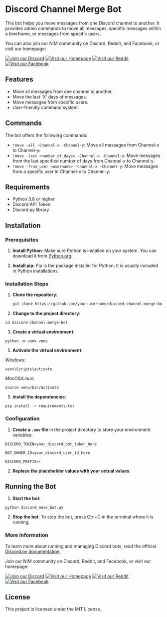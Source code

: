 # Discord Channel Merge Bot

This bot helps you move messages from one Discord channel to another. It provides admin commands to move all messages, specific messages within a timeframe, or messages from specific users.

You can also join our NIM community on Discord, Reddit, and Facebook, or visit our homepage:

[![Join our Discord](https://img.shields.io/badge/Discord-Join-blue)](https://discord.com/invite/SVYMhKpCAb)
[![Visit our Homepage](https://img.shields.io/badge/Homepage-Visit-orange)](https://nimiates.org)
[![Visit our Reddit](https://img.shields.io/badge/Reddit-Visit-red)](https://www.reddit.com/r/nimiates/)
[![Visit our Facebook](https://img.shields.io/badge/Facebook-Visit-blue)](https://www.facebook.com/groups/nimiates/)

## Features

- Move all messages from one channel to another.
- Move the last 'X' days of messages.
- Move messages from specific users.
- User-friendly command system.

## Commands

The bot offers the following commands:

- `!move -all -Channel-x -Channel-y`: Move all messages from Channel-x to Channel-y.
- `!move -last <number_of_days> -Channel-x -Channel-y`: Move messages from the last specified number of days from Channel-x to Channel-y.
- `!move -from_user <username> -Channel-x -Channel-y`: Move messages from a specific user in Channel-x to Channel-y.

## Requirements

- Python 3.8 or higher
- Discord API Token
- Discord.py library

## Installation

### Prerequisites

1. **Install Python**: Make sure Python is installed on your system. You can download it from [Python.org](https://www.python.org/downloads/).

2. **Install pip**: Pip is the package installer for Python. It is usually included in Python installations.

### Installation Steps

1. **Clone the repository**:

   ```bash
   git clone https://github.com/your-username/discord-channel-merge-bot.git
   
2. **Change to the project directory**:

`cd discord-channel-merge-bot`

3. **Create a virtual environment**:

`python -m venv venv`

5. **Activate the virtual environment**:

*Windows*:

`venv\Scripts\activate`

*MacOS/Linux*:

`source venv/bin/activate`

5. **Install the dependencies**:

`pip install -r requirements.txt`

### Configuration

1. **Create a `.env` file** in the project directory to store your environment variables:

`DISCORD_TOKEN=your_discord_bot_token_here`

`BOT_OWNER_ID=your_discord_user_id_here`

`DISCORD_PREFIX=!`

2. **Replace the placeholder values with your actual values**.

## Running the Bot

1. **Start the bot**:

`python discord_move_bot.py`

2. **Stop the bot**: To stop the bot, press Ctrl+C in the terminal where it is running.

### More Information
To learn more about running and managing Discord bots, read the official [Discord.py documentation](https://discordpy.readthedocs.io/en/stable/#getting-started).

Join our NIM community on Discord, Reddit, and Facebook, or visit our homepage:

[![Join our Discord](https://img.shields.io/badge/Discord-Join-blue)](https://discord.com/invite/SVYMhKpCAb)
[![Visit our Homepage](https://img.shields.io/badge/Homepage-Visit-orange)](https://nimiates.org)
[![Visit our Reddit](https://img.shields.io/badge/Reddit-Visit-red)](https://www.reddit.com/r/nimiates/)
[![Visit our Facebook](https://img.shields.io/badge/Facebook-Visit-blue)](https://www.facebook.com/groups/nimiates/)

## License
This project is licensed under the MIT License.
